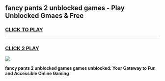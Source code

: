 
## fancy pants 2 unblocked games - Play Unblocked Gmaes & Free
<h3>
<a href="https://news.freeplayer.one?title=fancy_pants_2_unblocked_games&ref=23F">CLICK TO PLAY</a></h3>
<hr>

<h3>
<a href="https://news.freeplayer.one?title=fancy_pants_2_unblocked_games&ref=23F">CLICK 2 PLAY</a>
  
</h3>

<a href="https://news.freeplayer.one?title=fancy_pants_2_unblocked_games&ref=23F/"><img src="https://clearcache.store/games.png"></a>


**fancy pants 2 unblocked games games unblocked: Your Gateway to Fun and Accessible Online Gaming**
